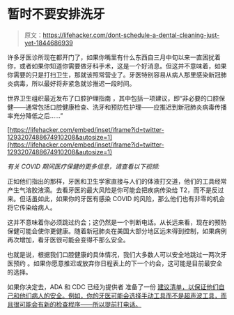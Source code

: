 # 暂时不要安排洗牙

> 原文：<https://lifehacker.com/dont-schedule-a-dental-cleaning-just-yet-1844686939>

许多牙医诊所现在都开门了，如果你嘴里有什么东西自三月中旬以来一直困扰着你，或者如果你知道你需要做牙科手术，这是一个好消息。但这并不意味着，如果你需要的只是打扫卫生，那就该照常营业了。牙医特别容易从病人那里感染新冠肺炎病毒，所以最好将非紧急就诊推迟一段时间。



世界卫生组织最近发布了口腔护理指南 ，其中包括一项建议，即“非必要的口腔保健——通常包括口腔健康检查、洗牙和预防性护理——应推迟到新冠肺炎病毒传播率充分降低之后……”

 [https://lifehacker.com/embed/inset/iframe?id=twitter-1293207488674910208&autosize=1](https://lifehacker.com/embed/inset/iframe?id=twitter-1293207488674910208&autosize=1) 

*有关 COVID 期间医疗保健的更多信息，请查看以下视频:*

正如他们指出的那样，牙医和卫生学家直接与人们的体液打交道，他们的工具经常产生气溶胶液滴。去看牙医的最大风险是你可能会把疾病传染给 T2，而不是反过来。但话虽如此，如果你的牙医有感染 COVID 的风险，那么他们也有非零的机会将它传染给病人。

这并不意味着你必须跳过约会；这仍然是一个判断电话。从长远来看，现在的预防保健可能会使你更健康。随着新冠肺炎在美国大部分地区远未得到控制，如果病例再次增加，看牙医很可能会变得不那么安全。

也就是说，根据我们口腔健康的具体情况，我们大多数人可以安全地跳过一两次牙医预约 。如果你愿意推迟或放弃你日程表上的下一个约会，这可能是目前最安全的选择。

如果你决定去，ADA 和 CDC 已经为提供者 准备了一份 [建议清单，以保证他们自己和他们病人的安全。例如，你的牙医可能会选择手动工具而不是超声波工具，而且很可能会有新的检查程序——所以提前打电话。](https://www.ada.org/en/press-room/news-releases/2020-archives/may/cdc-guidance-for-dental-settings-echoes-ada-guidance?utm_source=cpsorg&utm_medium=cpsalertbar&utm_content=ada-cdcstatement&utm_campaign=covid19)